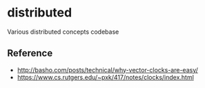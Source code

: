 # distributed
Various distributed concepts codebase

Reference
---------

- http://basho.com/posts/technical/why-vector-clocks-are-easy/
- https://www.cs.rutgers.edu/~pxk/417/notes/clocks/index.html